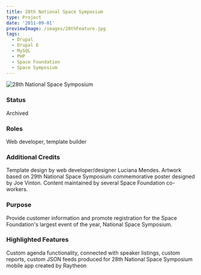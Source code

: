 ```yaml
---
title: 28th National Space Symposium
type: Project
date: '2011-09-01'
previewImage: /images/28thFeature.jpg
tags:
  - Drupal
  - Drupal 6
  - MySQL
  - PHP
  - Space Foundation
  - Space Symposium
---
```

![28th National Space Symposium](/images/28thTop.jpg)

### Status

Archived

### Roles

Web developer, template builder

### Additional Credits

Template design by web developer/designer Luciana Mendes. Artwork based on 29th National Space Symposium commemorative poster designed by Joe Vinton. Content maintained by several Space Foundation co-workers.

### Purpose

Provide customer information and promote registration for the Space Foundation's largest event of the year, National Space Symposium.

### Highlighted Features

Custom agenda functionality, connected with speaker listings, custom reports, custom JSON feeds produced for 28th National Space Symposium mobile app created by Raytheon
